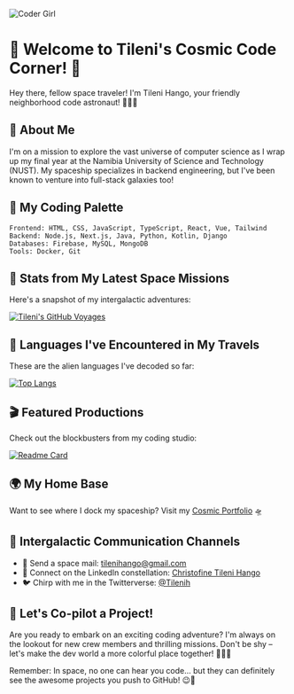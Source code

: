![Coder Girl](https://i.pinimg.com/564x/8d/ff/66/8dff66e12c64bc677b9275dea19e17cb.jpg)

# 💖 Welcome to Tileni's Cosmic Code Corner! 🚀

Hey there, fellow space traveler! I'm Tileni Hango, your friendly neighborhood code astronaut! 👩‍🚀✨

## 🌟 About Me

I'm on a mission to explore the vast universe of computer science as I wrap up my final year at the Namibia University of Science and Technology (NUST). My spaceship specializes in backend engineering, but I've been known to venture into full-stack galaxies too!

## 🎨 My Coding Palette

```
Frontend: HTML, CSS, JavaScript, TypeScript, React, Vue, Tailwind
Backend: Node.js, Next.js, Java, Python, Kotlin, Django
Databases: Firebase, MySQL, MongoDB
Tools: Docker, Git
```

## 🚀 Stats from My Latest Space Missions

Here's a snapshot of my intergalactic adventures:

[![Tileni's GitHub Voyages](https://github-readme-stats.vercel.app/api?username=Tileni97&show_icons=true&theme=radical&title_color=FF69B4&icon_color=FF1493&text_color=00FFFF&bg_color=0D1117)](https://github.com/Tileni97)

## 🌈 Languages I've Encountered in My Travels

These are the alien languages I've decoded so far:

[![Top Langs](https://github-readme-stats.vercel.app/api/top-langs/?username=Tileni97&layout=compact&theme=radical&title_color=FF69B4&text_color=00FFFF&bg_color=0D1117)](https://github.com/Tileni97)

## 🎬 Featured Productions

Check out the blockbusters from my coding studio:

[![Readme Card](https://github-readme-stats.vercel.app/api/pin/?username=Tileni97&repo=your-best-repo&theme=radical&title_color=FF69B4&icon_color=FF1493&text_color=00FFFF&bg_color=0D1117)](https://github.com/Tileni97/your-best-repo)

## 🌍 My Home Base

Want to see where I dock my spaceship? Visit my [Cosmic Portfolio](https://tilenihango.netlify.app/) 🛸

## 📡 Intergalactic Communication Channels

- 💌 Send a space mail: [tilenihango@gmail.com](mailto:tilenihango@gmail.com)
- 🌠 Connect on the LinkedIn constellation: [Christofine Tileni Hango](https://www.linkedin.com/in/christofine-tileni-hango/)
- 🐦 Chirp with me in the Twitterverse: [@Tilenih](https://twitter.com/Tilenih)

## 🎉 Let's Co-pilot a Project!

Are you ready to embark on an exciting coding adventure? I'm always on the lookout for new crew members and thrilling missions. Don't be shy – let's make the dev world a more colorful place together! 🌈👩‍💻

Remember: In space, no one can hear you code... but they can definitely see the awesome projects you push to GitHub! 😉🚀
